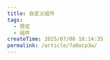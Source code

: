 ```yaml
---
title: 自定义组件
tags:
  - 预览
  - 组件
createTime: 2025/07/08 18:14:35
permalink: /article/7a0ocp3w/
---
```


<CustomComponent />
